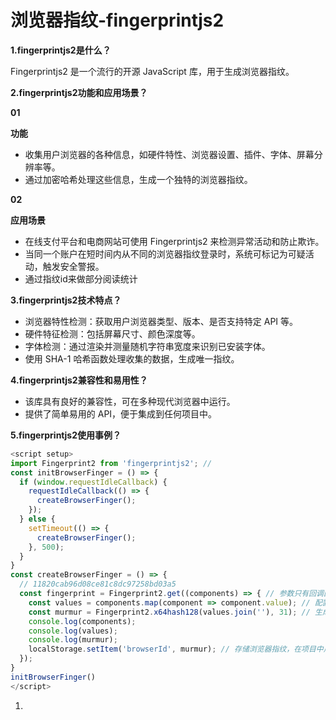 # 浏览器指纹-fingerprintjs2

**1.fingerprintjs2是什么？**

Fingerprintjs2 是一个流行的开源 JavaScript 库，用于生成浏览器指纹。

**2.fingerprintjs2功能和应用场景？**

**01**

**功能**

- 收集用户浏览器的各种信息，如硬件特性、浏览器设置、插件、字体、屏幕分辨率等。
- 通过加密哈希处理这些信息，生成一个独特的浏览器指纹。

**02**

**应用场景**

- 在线支付平台和电商网站可使用 Fingerprintjs2 来检测异常活动和防止欺诈。
- 当同一个账户在短时间内从不同的浏览器指纹登录时，系统可标记为可疑活动，触发安全警报。
- 通过指纹id来做部分阅读统计

**3.fingerprintjs2技术特点？**

- 浏览器特性检测：获取用户浏览器类型、版本、是否支持特定 API 等。
- 硬件特征检测：包括屏幕尺寸、颜色深度等。
- 字体检测：通过渲染并测量随机字符串宽度来识别已安装字体。
- 使用 SHA-1 哈希函数处理收集的数据，生成唯一指纹。

**4.fingerprintjs2兼容性和易用性？**

- 该库具有良好的兼容性，可在多种现代浏览器中运行。
- 提供了简单易用的 API，便于集成到任何项目中。

**5.fingerprintjs2使用事例？**

```js
<script setup>
import Fingerprint2 from 'fingerprintjs2'; // 
const initBrowserFinger = () => {
  if (window.requestIdleCallback) {
    requestIdleCallback(() => {
      createBrowserFinger();
    });
  } else {
    setTimeout(() => {
      createBrowserFinger();
    }, 500);
  }
}
const createBrowserFinger = () => {
  // 11820cab96d08ce81c8dc97258bd03a5
  const fingerprint = Fingerprint2.get((components) => { // 参数只有回调函数时，默认浏览器指纹依据所有配置信息进行生成
    const values = components.map(component => component.value); // 配置的值的数组
    const murmur = Fingerprint2.x64hash128(values.join(''), 31); // 生成浏览器指纹
    console.log(components);
    console.log(values);
    console.log(murmur);
    localStorage.setItem('browserId', murmur); // 存储浏览器指纹，在项目中用于校验用户身份和埋点
  });
}
initBrowserFinger()
</script>
```

1. 